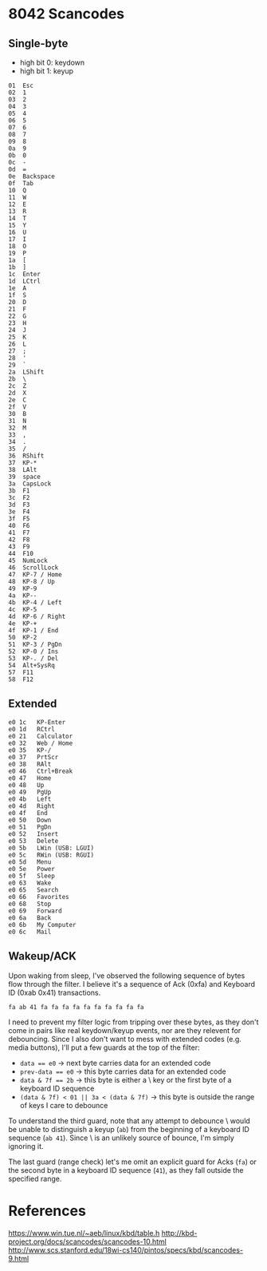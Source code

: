 # 8042 Scancodes

## Single-byte

* high bit 0: keydown
* high bit 1: keyup

```
01	Esc
02	1
03	2
04	3
05	4
06	5
07	6
08	7
09	8
0a	9
0b	0
0c	-
0d	=
0e	Backspace
0f	Tab
10	Q
11	W
12	E
13	R
14	T
15	Y
16	U
17	I
18	O
19	P
1a	[
1b	]
1c	Enter
1d	LCtrl
1e	A
1f	S
20	D
21	F
22	G
23	H
24	J
25	K
26	L
27	;
28	'
29	`
2a	LShift
2b	\
2c	Z
2d	X
2e	C
2f	V
30	B
31	N
32	M
33	,
34	.
35	/
36	RShift
37	KP-*
38	LAlt
39	space
3a	CapsLock
3b	F1
3c	F2
3d	F3
3e	F4
3f	F5
40	F6
41	F7
42	F8
43	F9
44	F10
45	NumLock
46	ScrollLock
47	KP-7 / Home
48	KP-8 / Up
49	KP-9
4a	KP--
4b	KP-4 / Left
4c	KP-5
4d	KP-6 / Right
4e	KP-+
4f	KP-1 / End
50	KP-2
51	KP-3 / PgDn
52	KP-0 / Ins
53	KP-. / Del
54	Alt+SysRq
57	F11
58	F12
```

## Extended

```
e0 1c	KP-Enter
e0 1d	RCtrl
e0 21	Calculator
e0 32	Web / Home
e0 35	KP-/
e0 37	PrtScr
e0 38	RAlt
e0 46	Ctrl+Break
e0 47	Home
e0 48	Up
e0 49	PgUp
e0 4b	Left
e0 4d	Right
e0 4f	End
e0 50	Down
e0 51	PgDn
e0 52	Insert
e0 53	Delete
e0 5b	LWin (USB: LGUI)
e0 5c	RWin (USB: RGUI)
e0 5d	Menu
e0 5e	Power
e0 5f	Sleep
e0 63	Wake
e0 65	Search
e0 66	Favorites
e0 68	Stop
e0 69	Forward
e0 6a	Back
e0 6b	My Computer
e0 6c	Mail
```

## Wakeup/ACK

Upon waking from sleep, I've observed the following sequence of bytes flow through the filter.
I believe it's a sequence of Ack (0xfa) and Keyboard ID (0xab 0x41) transactions.

```
fa ab 41 fa fa fa fa fa fa fa fa fa fa
```

I need to prevent my filter logic from tripping over these bytes, as they don't come in pairs like
real keydown/keyup events, nor are they relevent for debouncing. Since I also don't want to mess
with extended codes (e.g. media buttons), I'll put a few guards at the top of the filter:

  * `data == e0` → next byte carries data for an extended code
  * `prev-data == e0` → this byte carries data for an extended code
  * `data & 7f == 2b` → this byte is either a \ key or the first byte of a keyboard ID sequence
  * `(data & 7f) < 01 || 3a < (data & 7f)` → this byte is outside the range of keys I care to debounce

To understand the third guard, note that any attempt to debounce \ would be unable to distinguish a
keyup (`ab`) from the beginning of a keyboard ID sequence (`ab 41`). Since \ is an unlikely source
of bounce, I'm simply ignoring it.

The last guard (range check) let's me omit an explicit guard for Acks (`fa`) or the second byte in a
keyboard ID sequence (`41`), as they fall outside the specified range.

# References

https://www.win.tue.nl/~aeb/linux/kbd/table.h
http://kbd-project.org/docs/scancodes/scancodes-10.html
http://www.scs.stanford.edu/18wi-cs140/pintos/specs/kbd/scancodes-9.html
